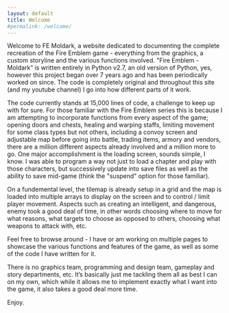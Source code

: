 ```yaml
---
layout: default
title: Welcome
#permalink: /welcome/
---
```


Welcome to FE Moldark, a website dedicated to documenting the complete recreation of the Fire Emblem game - everything from the graphics, a custom storyline and the various functions involved. "Fire Emblem - Moldark“ is written entirely in Python v2.7, an old version of Python, yes, however this project began over 7 years ago and has been periodically worked on since. The code is completely original and throughout this site (and my youtube channel) I go into how different parts of it work.

The code currently stands at 15,000 lines of code, a challenge to keep up with for sure. For those familiar with the Fire Emblem series this is because I am attempting to incorporate functions from every aspect of the game; opening doors and chests, healing and warping staffs, limiting movement for some class types but not others, including a convoy screen and adjustable map before going into battle, trading items, armory and vendors, there are a million different aspects already involved and a million more to go. One major accomplishment is the loading screen, sounds simple, I know. I was able to program a way not just to load a chapter and play with those characters, but successively update into save files as well as the ability to save mid-game (think the "suspend" option for those familiar).

On a fundemental level, the tilemap is already setup in a grid and the map is loaded into multiple arrays to display on the screen and to control / limit player movement. Aspects such as creating an intelligent, and dangerous, enemy took a good deal of time, in other words choosing where to move for what reasons, what targets to choose as opposed to others, choosing what weapons to attack with, etc.

Feel free to browse around - I have or am working on multiple pages to showcase the various functions and features of the game, as well as some of the code I have written for it.

There is no graphics team, programming and design team, gameplay and story departments, etc. It’s basically just me tackling them all as best I can on my own, which while it allows me to implement exactly what I want into the game, it also takes a good deal more time.

Enjoy.
